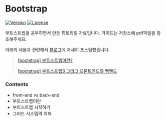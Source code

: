 # Bootstrap
[![Version](https://img.shields.io/badge/version-2017.3.31-red.svg)](./CHANGELOG)  [![License](https://img.shields.io/github/license/mashape/apistatus.svg)](./LICENSE)

부트스트랩을 공부하면서 만든 튜토리얼 자료입니다. 가이드는 저장소에 pdf파일을 참조해주세요.

아래의 내용과 관련해서 [블로그](http://ict-nroo.tistory.com/)에 자세히 포스팅했습니다.

> [[bootstrap] 부트스트랩이란?](http://ict-nroo.tistory.com/21)
>
> [[bootstrap] 부트스트랩3 그리고 프론트엔드와 백엔드](http://ict-nroo.tistory.com/20)

  

### Contents

* front-end vs back-end
* 부트스트랩이란
* 부트스트랩 시작하기
* 그리드 시스템의 이해

